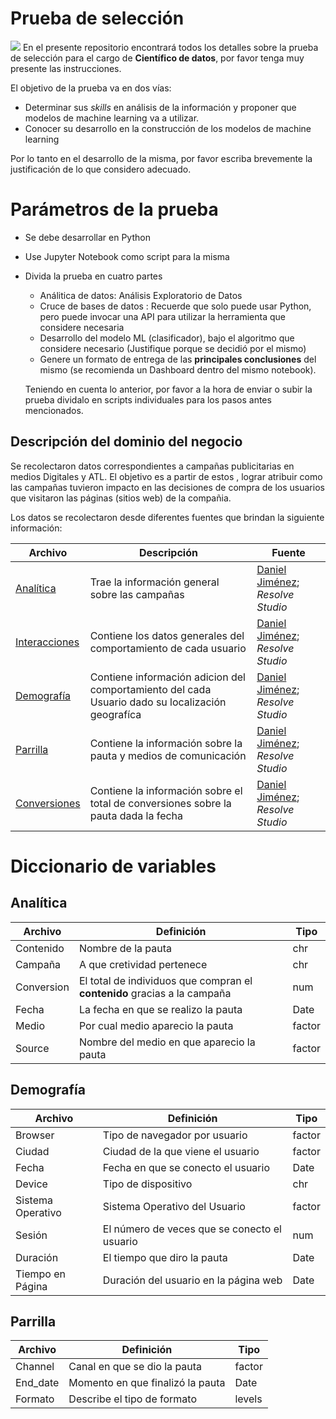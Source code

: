 # Prueba de selección
![](https://media.licdn.com/dms/image/C4D0BAQGkEgvEjR4KAA/company-logo_200_200/0?e=2159024400&v=beta&t=mvyJ3YPQksA6rjoxotFGcbfDQrxbq5t6a2qYWPg6Hb8)
En el presente repositorio encontrará todos los detalles sobre la prueba de selección para el cargo de **Científico de datos**, por favor tenga muy presente las instrucciones.

El objetivo de la prueba va en dos vías:

* Determinar sus *skills* en análisis de la información y proponer que  modelos de machine learning va  a utilizar.
* Conocer su desarrollo en la construcción de los modelos de machine learning

Por lo tanto en el desarrollo de la misma, por favor escriba brevemente la justificación de lo que considero adecuado.

# Parámetros de la prueba 

* Se debe desarrollar en Python
* Use Jupyter Notebook como script para la misma
* Divida la prueba en cuatro partes
  + Análitica de datos: Análisis Exploratorio de Datos
  + Cruce de bases de datos : Recuerde que solo puede usar Python, pero puede invocar una API para utilizar la herramienta que considere necesaria
  + Desarrollo del modelo ML (clasificador), bajo el algoritmo que considere necesario (Justifique porque se decidió por el mismo)
  + Genere un formato de entrega de las **principales conclusiones** del mismo (se recomienda un Dashboard dentro del mismo notebook).
  
  Teniendo en cuenta lo anterior, por favor a la hora de enviar o subir la prueba dividalo en scripts individuales para los pasos antes mencionados.
  
## Descripción del dominio del negocio

Se recolectaron datos correspondientes a campañas publicitarias en medios Digitales y ATL. El objetivo es a partir de estos , lograr atribuir como las campañas  tuvieron impacto en las decisiones de compra de los usuarios que visitaron las páginas (sitios web) de la compañia.

Los datos se recolectaron desde diferentes fuentes que brindan la siguiente información:



 
|Archivo    | Descripción           | Fuente                           |
| -------- | ---------------------- | ---------------------------------- |
| [Analítica](https://github.com/ResolveProductTeam/Prueba-de-seleccion/blob/master/Data/Analitica.xlsx)| Trae la información general sobre las campañas | [Daniel Jiménez](danieljimenezm.com); _Resolve Studio_ |
| [Interacciones](https://github.com/ResolveProductTeam/Prueba-de-seleccion/blob/master/Data/Clasificacion.xlsx) | Contiene los datos generales del comportamiento de cada usuario| [Daniel Jiménez](danieljimenezm.com); _Resolve Studio_|
| [Demografía](https://github.com/ResolveProductTeam/Prueba-de-seleccion/blob/master/Data/Demografia.xlsx) | Contiene  información adicion  del comportamiento del cada Usuario dado su localización geografíca | [Daniel Jiménez](danieljimenezm.com); _Resolve Studio_|
| [Parrilla](https://github.com/ResolveProductTeam/Prueba-de-seleccion/blob/master/Data/Parrilla.xlsx) |Contiene la información sobre la pauta y medios de comunicación|[Daniel Jiménez](danieljimenezm.com); _Resolve Studio_|
| [Conversiones](https://github.com/ResolveProductTeam/Prueba-de-seleccion/blob/master/Data/Participaciones.xlsx) |Contiene la información sobre el total de conversiones sobre la pauta dada la fecha|[Daniel Jiménez](danieljimenezm.com); _Resolve Studio_|

# Diccionario de variables 
## Analítica
|Archivo    | Definición           |Tipo|
|----------|-----------------------|----|
|Contenido | Nombre de la pauta    |chr |
|Campaña   | A que cretividad pertenece| chr|
|Conversion| El total de individuos que compran el **contenido** gracias a la campaña| num|
|Fecha     | La fecha en que se realizo la pauta | Date|
|Medio     |Por cual medio aparecio la pauta| factor|
|Source    |Nombre del medio en que aparecio la pauta |factor|

## Demografía
|Archivo    | Definición           |Tipo|
|----------|-----------------------|----|
|Browser   |Tipo de navegador por usuario|factor|
|Ciudad    |Ciudad de la que viene el usuario|factor|
|Fecha     |Fecha en que se conecto el usuario| Date|
|Device    |Tipo de dispositivo|chr|
|Sistema Operativo| Sistema Operativo del Usuario|factor|
|Sesión| El número de veces que se conecto el usuario| num|
|Duración| El tiempo que diro la pauta|Date|
|Tiempo en Página| Duración del usuario en la página web|Date|

## Parrilla

|Archivo    | Definición           |Tipo|
|----------|-----------------------|----|
|Channel| Canal en que se dio la pauta| factor|
|End_date| Momento en que finalizó la pauta| Date|
| Formato| Describe el tipo de formato|levels
















